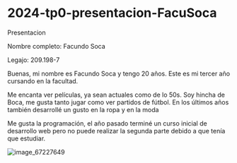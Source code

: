 # 2024-tp0-presentacion-FacuSoca

Presentacion

Nombre completo: Facundo Soca

Legajo: 209.198-7

Buenas, mi nombre es Facundo Soca y tengo 20 años. Este es mi tercer año cursando en la facultad.

Me encanta ver películas, ya sean actuales como de lo 50s. Soy hincha de Boca, me gusta tanto jugar como ver partidos de fútbol. En los últimos años también desarrollé un gusto en la ropa y en la moda

Me gusta la programación, el año pasado terminé un curso inicial de desarrollo web pero no puede realizar la segunda parte debido a que tenía que estudiar.

![image_67227649](https://github.com/pdepjm/2024-tp0-presentacion-FacuSoca/assets/124924184/b5f327a1-cd00-4567-9516-9b5e8a26f4f7)
